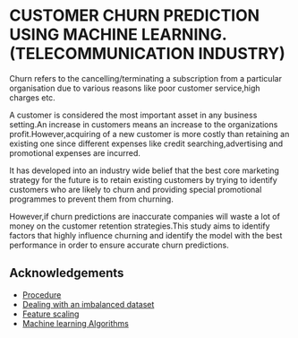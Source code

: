 
# CUSTOMER CHURN PREDICTION USING MACHINE LEARNING.(TELECOMMUNICATION INDUSTRY)

Churn refers to the cancelling/terminating a subscription from a particular organisation due to various reasons like poor customer service,high charges etc.

A customer is considered the most important asset in any business setting.An increase in customers means an increase to the organizations profit.However,acquiring of a new customer is more costly than retaining an existing one since different expenses like credit searching,advertising and promotional expenses are incurred.

It has developed into an industry wide belief  that the best core marketing strategy for the future is to retain existing customers by trying to identify customers who are likely to churn and providing special promotional programmes to prevent them from churning.

However,if churn predictions are inaccurate companies will waste a lot of money on the customer retention strategies.This study aims to identify factors that highly influence churning and identify the model with the best performance in order to ensure accurate churn predictions.




## Acknowledgements

 - [Procedure](https://www.analyticsvidhya.com/blog/2016/02/bigmart-sales-solution-top-20/?utm_source=blog&utm_medium=feature-scaling-machine-learning-normalization-standardization)
 - [Dealing with an imbalanced dataset](https://www.analyticsvidhya.com/blog/2016/03/practical-guide-deal-imbalanced-classification-problems/)
 - [Feature scaling](https://machinelearningmastery.com/how-to-improve-neural-network-stability-and-modeling-performance-with-data-scaling/)
 - [Machine learning Algorithms](https://machinelearningmastery.com/master-machine-learning-algorithms/)

